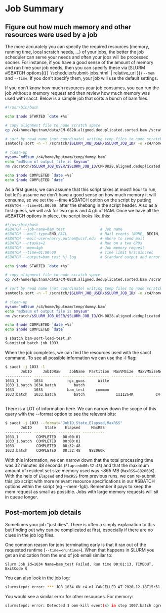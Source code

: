 # Job Summary

## Figure out how much memory and other resources were used by a job

The more accurately you can specify the required resources (memory, running time, local scratch needs, ...) of your jobs, the better the job scheduler can serve your needs and often your jobs will be processed sooner.  For instance, if you have a good sense of the amount of memory and run time your job needs, then you can specify these via [SLURM #SBATCH options]({{ '/scheduler/submit-jobs.html' | relative_url }}) `--mem` and `--time`.  If you don't specify them, your job will use the default settings.

If you don't know how much resources your job consumes, you can run the job without a memory request and then review how much memory was used with sacct. Below is a sample job that sorts a bunch of bam files.

```sh
#!/usr/bin/bash

echo $node STARTED `date +%s`

# copy alignment file to node scratch space
cp /c4/home/hputnam/data/CM-0828.aligned.deduplicated.sorted.bam /scratch/$SLURM_JOB_USER/$SLURM_JOB_ID/

# sort by read name (not coordinate) writing temp files to node scratch but final output to home directory
samtools sort -n -T /scratch/$SLURM_JOB_USER/$SLURM_JOB_ID/ -o /c4/home/hputnam/temp/dummy.bam -@ 1 /scratch/$SLURM_JOB_USER/$SLURM_JOB_ID/CM-0828.aligned.deduplicated.sorted.bam

# clean-up
mysum=`md5sum /c4/home/hputnam/temp/dummy.bam`
echo "md5sum of output file is $mysum"
rm /scratch/$SLURM_JOB_USER/$SLURM_JOB_ID/CM-0828.aligned.deduplicated.sorted.bam

echo $node COMPLETED `date +%s`
echo $node COMPLETED `date`

```

As a first guess, we can assume that this script takes at most1 hour to run, but let's assume we don't have a good sense on how much memory it will consume, so we set the --time #SBATCH option on the script by putting `#SBATCH --time=01:00:00 ` after the shebang in the script header. Also as a first guess, we will ask for two cpus and 4 gb of RAM. Once we have all the #SBATCH options in place, the script looks like this:

```sh
#!/usr/bin/bash
#SBATCH --job-name=bam_test                # Job name
#SBATCH --mail-type=END,FAIL               # Mail events (NONE, BEGIN, END, FAIL, ALL)
#SBATCH --mail-user=harry.putnam@ucsf.edu  # Where to send mail 
#SBATCH --ntasks=2                         # Run on a two CPUs
#SBATCH --mem=4gb                          # Job memory request
#SBATCH --time=01:00:00                    # Time limit hrs:min:sec
#SBATCH --output=bam_test_%j.log           # Standard output and error log

echo $node STARTED `date +%s`

# copy alignment file to node scratch space
cp /c4/home/hputnam/data/CM-0828.aligned.deduplicated.sorted.bam /scratch/$SLURM_JOB_USER/$SLURM_JOB_ID/

# sort by read name (not coordinate) writing temp files to node scratch but final output to home directory
samtools sort -n -T /scratch/$SLURM_JOB_USER/$SLURM_JOB_ID/ -o /c4/home/hputnam/temp/dummy.bam -@ 1 /scratch/$SLURM_JOB_USER/$SLURM_JOB_ID/CM-0828.aligned.deduplicated.sorted.bam

# clean-up
mysum=`md5sum /c4/home/hputnam/temp/dummy.bam`
echo "md5sum of output file is $mysum"
rm /scratch/$SLURM_JOB_USER/$SLURM_JOB_ID/CM-0828.aligned.deduplicated.sorted.bam

echo $node COMPLETED `date +%s`
echo $node COMPLETED `date`
```

```sh
$ sbatch bam-sort-load-test.sh 
Submitted batch job 1033
```

When the job completes, we can find the resources used with the sacct command. To see all possible information we can use the -l flag:

```sh
$ sacct -j 1033 -l
       JobID     JobIDRaw    JobName  Partition  MaxVMSize  MaxVMSizeNode  MaxVMSizeTask  AveVMSize     MaxRSS MaxRSSNode MaxRSSTask     AveRSS MaxPages MaxPagesNode   MaxPagesTask   AvePages     MinCPU MinCPUNode MinCPUTask     AveCPU   NTasks  AllocCPUS    Elapsed      State ExitCode AveCPUFreq ReqCPUFreqMin ReqCPUFreqMax ReqCPUFreqGov     ReqMem ConsumedEnergy  MaxDiskRead MaxDiskReadNode MaxDiskReadTask    AveDiskRead MaxDiskWrite MaxDiskWriteNode MaxDiskWriteTask   AveDiskWrite    AllocGRES      ReqGRES    ReqTRES  AllocTRES TRESUsageInAve TRESUsageInMax TRESUsageInMaxNode TRESUsageInMaxTask TRESUsageInMin TRESUsageInMinNode TRESUsageInMinTask TRESUsageInTot TRESUsageOutMax TRESUsageOutMaxNode TRESUsageOutMaxTask TRESUsageOutAve TRESUsageOutTot 
------------ ------------ ---------- ---------- ---------- -------------- -------------- ---------- ---------- ---------- ---------- ---------- -------- ------------ -------------- ---------- ---------- ---------- ---------- ---------- -------- ---------- ---------- ---------- -------- ---------- ------------- ------------- ------------- ---------- -------------- ------------ --------------- --------------- -------------- ------------ ---------------- ---------------- -------------- ------------ ------------ ---------- ---------- -------------- -------------- ------------------ ------------------ -------------- ------------------ ------------------ -------------- --------------- ------------------- ------------------- --------------- --------------- 
1033_1       1034           rgc_gwas      Witte                                                                                                                                                                                                               2   00:00:01  COMPLETED      0:0                  Unknown       Unknown       Unknown       80Gn                                                                                                                                                                    billing=1+ billing=2+                                                                                                                                                                                                                                 
1033_1.batch 1034.batch        batch                                                                                                                                                                                                               1          2   00:00:01  COMPLETED      0:0          0             0             0             0       80Gn              0                                                                                                                                                                cpu=2,mem+                                                                                                                                                                                                                                 
1033         1033           bam_test     common                                                                                                                                                                                                               2   00:32:48  COMPLETED      0:0                  Unknown       Unknown       Unknown        4Gn                                                                                                                                                                    billing=2+ billing=2+                                                                                                                                                                                                                                 
1033.batch   1033.batch        batch              1111264K          c4-n1              0   1111264K    882060K      c4-n1          0    882060K        0        c4-n1              0          0   00:31:31      c4-n1          0   00:00:02        1          2   00:32:48  COMPLETED      0:0    426.88M             0             0             0        4Gn              0    14439.05M           c4-n1               0      14439.05M    15940.97M            c4-n1                0      15940.97M                                      cpu=2,mem+ cpu=00:00:02,+ cpu=00:31:31,+ cpu=c4-n1,energy=+ cpu=0,fs/disk=0,m+ cpu=00:31:31,+ cpu=c4-n1,energy=+ cpu=0,fs/disk=0,m+ cpu=00:00:02,+ energy=0,fs/di+ energy=c4-n1,fs/di+           fs/disk=0 energy=0,fs/di+ energy=0,fs/di+ 
 
```

There is a LOT of information here. We can narrow down the scope of this query with the --format option to see the relevent bits:
```sh
$ sacct -j 1033 --format="JobID,State,Elapsed,MaxRSS"
       JobID      State    Elapsed     MaxRSS 
------------ ---------- ---------- ---------- 
1033_1        COMPLETED   00:00:01            
1033_1.batch  COMPLETED   00:00:01            
1033          COMPLETED   00:32:48            
1033.batch    COMPLETED   00:32:48    882060K 

```

With this information, we can narrow down that the total processing time was 32 minutes 48 seconds (`Elapsed=00:32:48`) and that the maximum amount of resident set size  memory used was ~865 MB (`MaxRSS=882060K`).  With the help of `Elapsed` and `MaxRSS` from previous runs, we can re-submit this job script with more relevant resource specifications in our #SBATCH options within the script (eg --mem-1gb). Remember it pays to keep the mem request as small as possible. Jobs with large memory requests will sit in queue longer.


## Post-mortem job details

Sometimes your job "just dies". There is often a simply explanation to this but finding out why can be complicated at first, especially if there are no clues in the job log files.

One common reason for jobs terminating early is that it ran out of the requested runtime (`--time=<runtime>`).  When that happens in SLURM you get an indication from the end of job email similar to:

`Slurm Job_id=1034 Name=bam_test Failed, Run time 00:01:13, TIMEOUT, ExitCode 0`

You can also look in the job log:
```sh
slurmstepd: error: *** JOB 1034 ON c4-n1 CANCELLED AT 2020-12-18T15:51:53 DUE TO TIME LIMIT 
```

You would see a similar error for other resources. For memory:

```sh 
slurmstepd: error: Detected 1 oom-kill event(s) in step 1007.batch cgroup. Some of your processes may have been killed by the cgroup out-of-memory handler.
```


